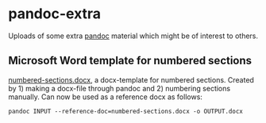 # pandoc-extra
Uploads of some extra [pandoc](https://pandoc.org/) material which might be of interest to others.

## Microsoft Word template for numbered sections
[numbered-sections.docx](https://github.com/krissen/pandoc-extra/blob/master/templates/numbered-sections.docx), a docx-template for numbered sections. Created by 1) making a docx-file through pandoc and 2) numbering sections manually. Can now be used as a reference docx as follows:
```
pandoc INPUT --reference-doc=numbered-sections.docx -o OUTPUT.docx
```
